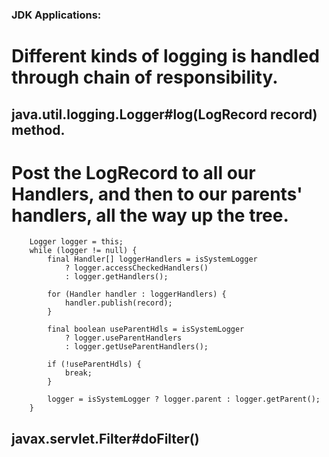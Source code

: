 
### JDK Applications:

# Different kinds of logging is handled through chain of responsibility.

## java.util.logging.Logger#log(LogRecord record) method.

# Post the LogRecord to all our Handlers, and then to our parents' handlers, all the way up the tree.

        Logger logger = this;
        while (logger != null) {
            final Handler[] loggerHandlers = isSystemLogger
                ? logger.accessCheckedHandlers()
                : logger.getHandlers();

            for (Handler handler : loggerHandlers) {
                handler.publish(record);
            }

            final boolean useParentHdls = isSystemLogger
                ? logger.useParentHandlers
                : logger.getUseParentHandlers();

            if (!useParentHdls) {
                break;
            }

            logger = isSystemLogger ? logger.parent : logger.getParent();
        }

## javax.servlet.Filter#doFilter()